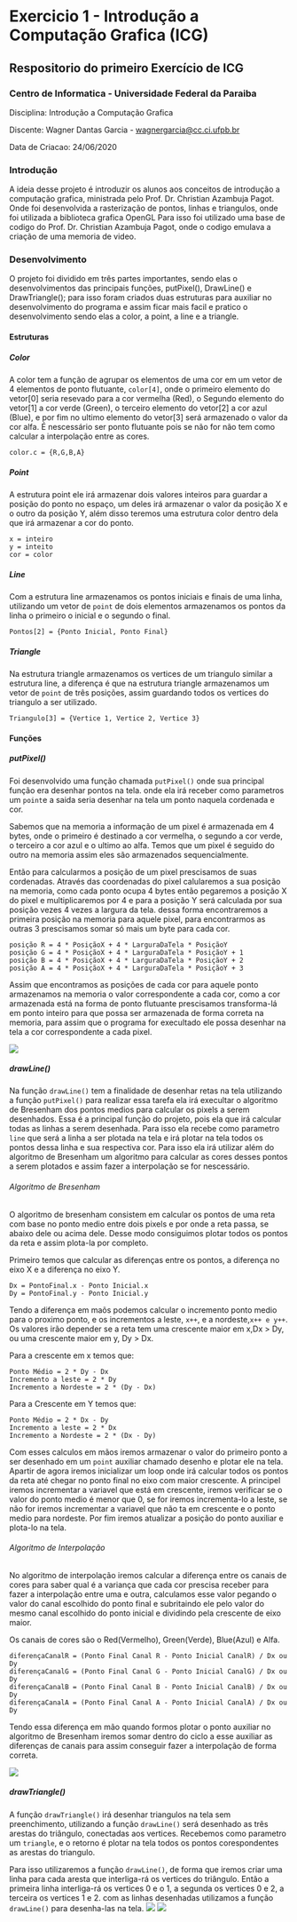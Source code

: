 # Exercicio 1 - Introdução a Computação Grafica (ICG)

## Respositorio do primeiro Exercício de ICG

### Centro de Informatica - Universidade Federal da Paraiba

 Disciplina: Introdução a Computação Grafica

 Discente: Wagner Dantas Garcia - wagnergarcia@cc.ci.ufpb.br

 Data de Criacao: 24/06/2020

### Introdução

A ideia desse projeto é introduzir os alunos aos conceitos de introdução a computação grafica, ministrada pelo Prof. Dr. Christian Azambuja Pagot. Onde foi desenvolvida a rasterização de pontos, linhas e triangulos, onde foi utilizada a biblioteca grafica OpenGL Para isso foi utilizado uma base de codigo do Prof. Dr. Christian Azambuja Pagot, onde o codigo emulava a criação de uma memoria de video.

### Desenvolvimento

  O projeto foi dividido em três partes importantes, sendo elas o desenvolvimentos das principais funções, putPixel(), DrawLine() e DrawTriangle(); para isso foram criados duas estruturas para auxiliar no desenvolvimento do programa e assim ficar mais facil e pratico o desenvolvimento sendo elas a color, a point, a line e a triangle.

#### Estruturas

##### Color

  A color tem a função de agrupar os elementos de uma cor em um vetor de 4 elementos de ponto flutuante, `color[4]`, onde o primeiro elemento do vetor[0] seria resevado para a cor vermelha (Red), o Segundo elemento do vetor[1] a cor verde (Green), o terceiro elemento do vetor[2] a cor azul (Blue), e por fim no ultimo elemento do vetor[3] será armazenado o valor da cor alfa. É nescessário ser ponto flutuante pois se não for não tem como calcular a interpolação entre as cores.

  ``` 
  color.c = {R,G,B,A}
  ```

  
##### Point

  A estrutura point ele irá armazenar dois valores inteiros para guardar a posição do ponto no espaço, um deles irá armazenar o valor da posição X e o outro da posição Y, além disso teremos uma estrutura color dentro dela que irá armazenar a cor do ponto.

``` 
x = inteiro
y = inteito
cor = color
```

##### Line

Com a estrutura line armazenamos os pontos iniciais e finais de uma linha, utilizando um vetor de `point` de dois elementos armazenamos os pontos da linha o primeiro o inicial e o segundo o final.

```
Pontos[2] = {Ponto Inicial, Ponto Final}
```

##### Triangle

Na estrutura triangle armazenamos os vertices de um triangulo similar a estrutura line, a diferença é que na estrutura triangle armazenamos um vetor de `point` de três posições, assim guardando todos os vertices do triangulo a ser utilizado.

```
Triangulo[3] = {Vertice 1, Vertice 2, Vertice 3}
```

#### Funções 

##### putPixel()

Foi desenvolvido uma função chamada `putPixel()` onde sua principal função era desenhar pontos na tela. onde ela irá receber como parametros um `point`e a saida seria desenhar na tela um ponto naquela cordenada e cor.

Sabemos que na memoria a informação de um pixel é armazenada em 4 bytes, onde o primeiro é destinado a cor vermelha, o segundo a cor verde, o terceiro a cor azul e o ultimo ao alfa. Temos que um pixel é seguido do outro na memoria assim eles são armazenados sequencialmente.

Então para calcularmos a posição de um pixel prescisamos de suas cordenadas. Através das coordenadas do pixel calularemos a sua posição na memoria, como cada ponto ocupa 4 bytes então pegaremos a posição X do pixel e multiplicaremos por 4 e para a posição Y será calculada por sua posição vezes 4 vezes a largura da tela. dessa forma encontraremos a primeira posição na memoria para aquele pixel, para encontrarmos as outras 3 prescisamos somar só mais um byte para cada cor. 
``` 
posição R = 4 * PosiçãoX + 4 * LarguraDaTela * PosiçãoY
posição G = 4 * PosiçãoX + 4 * LarguraDaTela * PosiçãoY + 1
posição B = 4 * PosiçãoX + 4 * LarguraDaTela * PosiçãoY + 2
posição A = 4 * PosiçãoX + 4 * LarguraDaTela * PosiçãoY + 3
```
Assim que encontramos as posições de cada cor para aquele ponto armazenamos na memoria o valor correspondente a cada cor, como a cor armazenada está na forma de ponto flutuante prescisamos transforma-lá em ponto inteiro para que possa ser armazenada de forma correta na memoria, para assim que o programa for execultado ele possa desenhar na tela a cor correspondente a cada pixel.

![](Imagens/Pontos.png)

##### drawLine()

Na função `drawLine()` tem a finalidade de desenhar retas na tela utilizando a função `putPixel()` para realizar essa tarefa ela irá execultar o algoritmo de Bresenham dos pontos medios para calcular os pixels a serem desenhados. Essa é a principal função do projeto, pois ela que irá calcular todas as linhas a serem desenhada. Para isso ela recebe como parametro `line` que será a linha a ser plotada na tela e irá plotar na tela todos os pontos dessa linha e sua respectiva cor. Para isso ela irá utilizar além do algoritmo de Bresenham um algoritmo para calcular as cores desses pontos a serem plotados e assim fazer a interpolação se for nescessário. 

###### Algoritmo de Bresenham

O algoritmo de bresenham consistem em calcular os pontos de uma reta com base no ponto medio entre dois pixels e por onde a reta passa, se abaixo dele ou acima dele. Desse modo consiguimos plotar todos os pontos da reta e assim plota-la por completo. 

Primeiro temos que calcular as diferenças entre os pontos, a diferença no eixo X e a diferença no eixo Y. 

```
Dx = PontoFinal.x - Ponto Inicial.x
Dy = PontoFinal.y - Ponto Inicial.y
```

Tendo a diferença em maõs podemos calcular o incremento ponto medio para o proximo ponto, e os incrementos a leste, `x++`, e a nordeste,`x++ e y++`. Os valores irão depender se a reta tem uma crescente maior em x,Dx > Dy, ou uma crescente maior em y, Dy > Dx.

Para a crescente em x temos que:

```
Ponto Médio = 2 * Dy - Dx
Incremento a leste = 2 * Dy
Incremento a Nordeste = 2 * (Dy - Dx)
```

Para a Crescente em Y temos que:

```
Ponto Médio = 2 * Dx - Dy
Incremento a leste = 2 * Dx
Incremento a Nordeste = 2 * (Dx - Dy)
```

Com esses calculos em mãos iremos armazenar o valor do primeiro ponto a ser desenhado em um `point` auxiliar chamado desenho e plotar ele na tela. Apartir de agora iremos inicializar um loop onde irá calcular todos os pontos da reta até chegar no ponto final no eixo com maior crescente. A principel iremos incrementar a variavel que está em crescente, iremos verificar se o valor do ponto medio é menor que 0, se for iremos incrementa-lo a leste, se não for iremos incrementar a variavel que não ta em crescente e o ponto medio para nordeste. Por fim iremos atualizar a posição do ponto auxiliar e plota-lo na tela.

###### Algoritmo de Interpolação

No algoritmo de interpolação iremos calcular a diferença entre os canais de cores para saber qual é a variança que cada cor prescisa receber para fazer a interpolação entre uma e outra, calculamos esse valor pegando o valor do canal escolhido do ponto final e subritaindo ele pelo valor do mesmo canal escolhido do ponto inicial e dividindo pela crescente de eixo maior.

Os canais de cores são o Red(Vermelho), Green(Verde), Blue(Azul) e Alfa.

``` 
diferençaCanalR = (Ponto Final Canal R - Ponto Inicial CanalR) / Dx ou Dy
diferençaCanalG = (Ponto Final Canal G - Ponto Inicial CanalG) / Dx ou Dy
diferençaCanalB = (Ponto Final Canal B - Ponto Inicial CanalB) / Dx ou Dy
diferençaCanalA = (Ponto Final Canal A - Ponto Inicial CanalA) / Dx ou Dy
```

Tendo essa diferença em mão quando formos plotar o ponto auxiliar no algoritmo de Bresenham iremos somar dentro do ciclo a esse auxiliar as diferenças de canais para assim conseguir fazer a interpolação de forma correta.

![](Imagens/Linhas.png)

##### drawTriangle()

A função `drawTriangle()` irá desenhar triangulos na tela sem preenchimento, utilizando a função `drawLine()` será desenhado as três arestas do triângulo, conectadas aos vertices. Recebemos como parametro um `triangle`, e o retorno é plotar na tela todos os pontos corespondentes as arestas do triangulo.

Para isso utilizaremos a função `drawLine()`, de forma que iremos criar uma linha para cada aresta que interliga-rá os vertices do triângulo. Então a primeira linha interliga-rá os vertices 0 e o 1, a segunda os vertices 0 e 2, a terceira os vertices 1 e 2. com as linhas desenhadas utilizamos a função `drawLine()` para desenha-las na tela.
![](Imagens/triangulo-interpolado.png)
![](Imagens/triangulo-interpolado-2.png)

